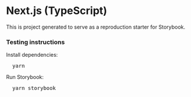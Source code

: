 <h1>Next.js (TypeScript)</h1>

<p>
  This is project generated to serve as a reproduction starter for Storybook.
</p>

<h3>Testing instructions</h3>

<p>Install dependencies:</p>
<pre>
  yarn
</pre>

<p>Run Storybook:</p>
<pre>
  yarn storybook
</pre>
